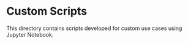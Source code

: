 # Custom Scripts
This directory contains scripts developed for custom use cases using Jupyter Notebook.

